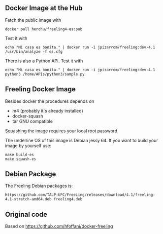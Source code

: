 

Docker Image at the Hub
------------

Fetch the public image with

    docker pull herchu/freeling4-es:pub


Test it with

    echo "Mi casa es bonita." | docker run -i jpizarrom/freeling:dev-4.1 /usr/bin/analyze -f es.cfg


There is also a Python API. Test it with

    echo "Mi casa es bonita." | docker run -i jpizarrom/freeling:dev-4.1 python3 /home/APIs/python3/sample.py



Freeling Docker Image
---------------


Besides docker the procedures depends on
- m4 (probably it's already installed)
- docker-squash
- tar GNU compatible

Squashing the image requires your local root password.


The underline OS of this image is Debian jessy 64.
If you want to build your image by yourself use:

    make build-es
    make squash-es



Debian Package
--------------

The Freeling Debian packages is:

    https://github.com/TALP-UPC/FreeLing/releases/download/4.1/freeling-4.1-stretch-amd64.deb freeling4.deb


Original code
------------
Based on https://github.com/hfoffani/docker-freeling


